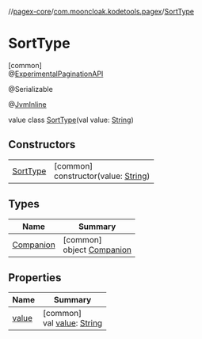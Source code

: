 //[pagex-core](../../../index.md)/[com.mooncloak.kodetools.pagex](../index.md)/[SortType](index.md)

# SortType

[common]\
@[ExperimentalPaginationAPI](../-experimental-pagination-a-p-i/index.md)

@Serializable

@[JvmInline](https://kotlinlang.org/api/latest/jvm/stdlib/kotlin.jvm/-jvm-inline/index.html)

value class [SortType](index.md)(val value: [String](https://kotlinlang.org/api/latest/jvm/stdlib/kotlin/-string/index.html))

## Constructors

| | |
|---|---|
| [SortType](-sort-type.md) | [common]<br>constructor(value: [String](https://kotlinlang.org/api/latest/jvm/stdlib/kotlin/-string/index.html)) |

## Types

| Name | Summary |
|---|---|
| [Companion](-companion/index.md) | [common]<br>object [Companion](-companion/index.md) |

## Properties

| Name | Summary |
|---|---|
| [value](value.md) | [common]<br>val [value](value.md): [String](https://kotlinlang.org/api/latest/jvm/stdlib/kotlin/-string/index.html) |
